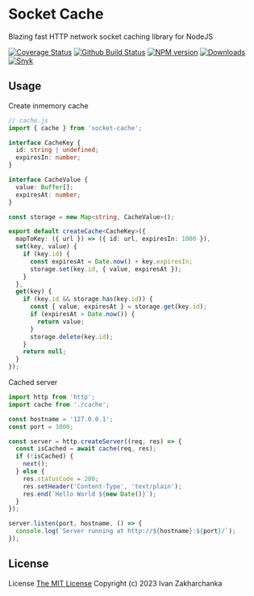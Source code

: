 # Socket Cache

Blazing fast HTTP network socket caching library for NodeJS

[![Coverage Status][codecov-image]][codecov-url]
[![Github Build Status][github-image]][github-url]
[![NPM version][npm-image]][npm-url]
[![Downloads][downloads-image]][npm-url]
[![Snyk][snyk-image]][snyk-url]

## Usage

Create inmemory cache
```typescript
// cache.js
import { cache } from 'socket-cache';

interface CacheKey {
  id: string | undefined;
  expiresIn: number;
}

interface CacheValue {
  value: Buffer[];
  expiresAt: number;
}

const storage = new Map<string, CacheValue>();

export default createCache<CacheKey>({
  mapToKey: ({ url }) => ({ id: url, expiresIn: 1000 }),
  set(key, value) {
    if (key.id) {
      const expiresAt = Date.now() + key.expiresIn;
      storage.set(key.id, { value, expiresAt });
    }
  },
  get(key) {
    if (key.id && storage.has(key.id)) {
      const { value, expiresAt } = storage.get(key.id);
      if (expiresAt > Date.now()) {
        return value;
      }
      storage.delete(key.id);
    }
    return null;
  }
});
```

Cached server
```typescript
import http from 'http';
import cache from './cache';

const hostname = '127.0.0.1';
const port = 3000;

const server = http.createServer((req, res) => {
  const isCached = await cache(req, res);
  if (!isCached) {
    next();
  } else {
    res.statusCode = 200;
    res.setHeader('Content-Type', 'text/plain');
    res.end(`Hello World ${new Date()}`);
  }
});

server.listen(port, hostname, () => {
  console.log(`Server running at http://${hostname}:${port}/`);
});
```

## License
License [The MIT License](http://opensource.org/licenses/MIT)
Copyright (c) 2023 Ivan Zakharchanka

[npm-url]: https://www.npmjs.com/package/socket-cache
[downloads-image]: https://img.shields.io/npm/dw/socket-cache.svg?maxAge=43200
[npm-image]: https://img.shields.io/npm/v/socket-cache.svg?maxAge=43200
[github-url]: https://github.com/3axap4eHko/socket-cache/actions/workflows/build.yml
[github-image]: https://github.com/3axap4eHko/socket-cache/actions/workflows/build.yml/badge.svg?branch=master
[codecov-url]: https://codecov.io/gh/3axap4eHko/socket-cache
[codecov-image]: https://codecov.io/gh/3axap4eHko/socket-cache/branch/master/graph/badge.svg?maxAge=43200
[snyk-url]: https://snyk.io/test/npm/socket-cache/latest
[snyk-image]: https://img.shields.io/snyk/vulnerabilities/github/3axap4eHko/socket-cache.svg?maxAge=43200
